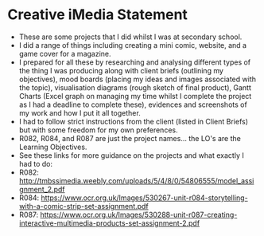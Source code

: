 # Creative iMedia Statement
- These are some projects that I did whilst I was at secondary school.
- I did a range of things including creating a mini comic, website, and a game cover for a magazine.
- I prepared for all these by researching and analysing different types of the thing I was producing along with client briefs (outlining my objectives),
mood boards (placing my ideas and images associated with the topic), visualisation diagrams (rough sketch of final product),
Gantt Charts (Excel graph on managing my time whilst I complete the project as I had a deadline to complete these),
evidences and screenshots of my work and how I put it all together. 
- I had to follow strict instructions from the client (listed in Client Briefs) but with some freedom for my own preferences. 
- R082, R084, and R087 are just the project names... the LO's are the Learning Objectives.
- See these links for more guidance on the projects and what exactly I had to do:
- R082: http://tmbssimedia.weebly.com/uploads/5/4/8/0/54806555/model_assignment_2.pdf
- R084: https://www.ocr.org.uk/Images/530267-unit-r084-storytelling-with-a-comic-strip-set-assignment.pdf
- R087: https://www.ocr.org.uk/Images/530288-unit-r087-creating-interactive-multimedia-products-set-assignment-2.pdf
